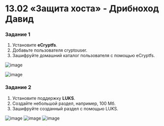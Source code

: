 # 13.02 «Защита хоста» - Дрибноход Давид

### Задание 1

1. Установите **eCryptfs**.
2. Добавьте пользователя cryptouser.
3. Зашифруйте домашний каталог пользователя с помощью eCryptfs.

![image](https://github.com/DrDavidN/13-02hw/assets/128225763/ccf1a3cf-194b-4994-8f94-67be838f347d)

![image](https://github.com/DrDavidN/13-02hw/assets/128225763/7336a94f-15ac-4341-a69c-b4287d3423bf)


### Задание 2

1. Установите поддержку **LUKS**.
2. Создайте небольшой раздел, например, 100 Мб.
3. Зашифруйте созданный раздел с помощью LUKS.

![image](https://github.com/DrDavidN/13-02hw/assets/128225763/4364b219-1766-4987-8903-9a8e5a91fe1b)
![image](https://github.com/DrDavidN/13-02hw/assets/128225763/2817c02e-8f9a-480c-9fef-2e808df70191)
![image](https://github.com/DrDavidN/13-02hw/assets/128225763/8d7e602e-deab-4fec-a88b-4ae2975b0aa4)

